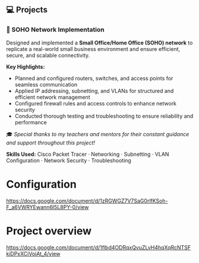 ## 💻 Projects

### 🧩 SOHO Network Implementation
Designed and implemented a **Small Office/Home Office (SOHO) network** to replicate a real-world small business environment and ensure efficient, secure, and scalable connectivity.

**Key Highlights:**
- Planned and configured routers, switches, and access points for seamless communication  
- Applied IP addressing, subnetting, and VLANs for structured and efficient network management  
- Configured firewall rules and access controls to enhance network security  
- Conducted thorough testing and troubleshooting to ensure reliability and performance

🎓 *Special thanks to my teachers and mentors for their constant guidance and support throughout this project!*  


**Skills Used:** Cisco Packet Tracer · Networking · Subnetting · VLAN Configuration · Network Security · Troubleshooting

# Configuration
https://docs.google.com/document/d/1zRGWGZ7V7SaG0rlfKSoh-F_a6VWRYEwann6I5L8PY-0/view

# Project overview
https://docs.google.com/document/d/1flbd4ODRqxQvuZLvH4hqXqRcNTSFkiDPxXCiVojAt_4/view
